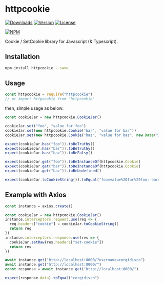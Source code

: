 # httpcookie

[![Downloads](https://img.shields.io/npm/dt/httpcookie.svg)](https://npmcharts.com/compare/httpcookie?minimal=true)
[![Version](https://img.shields.io/npm/v/httpcookie.svg)](https://www.npmjs.com/package/httpcookie)
[![License](https://img.shields.io/npm/l/httpcookie.svg)](https://www.npmjs.com/package/httpcookie)

[![NPM](https://nodei.co/npm/httpcookie.png)](https://www.npmjs.com/package/httpcookie)

Cookie / SetCookie library for Javascript (& Typescript).

## Installation

```bash
npm install httpcookie --save
```

## Usage

```javascript
const httpcookie = require("httpcookie")
// or import httpcookie from "httpcookie"
```

then, simple usage as below:

```typescript
const cookieJar = new httpcookie.CookieJar()

cookieJar.set("foo", "value for foo")
cookieJar.set(new httpcookie.Cookie("bar", "value for bar"))
cookieJar.set(new httpcookie.Cookie("baz", "value for baz", new Date("1970-01-01")))

expect(cookieJar.has("foo")).toBeTruthy()
expect(cookieJar.has("bar")).toBeTruthy()
expect(cookieJar.has("baz")).toBeFalsy()

expect(cookieJar.get("foo")).toBeInstanceOf(httpcookie.Cookie)
expect(cookieJar.get("bar")).toBeInstanceOf(httpcookie.Cookie)
expect(cookieJar.get("baz")).toBeUndefined()

expect(cookieJar.toCookieString()).toEqual("foo=value%20for%20foo; bar=value%20for%20bar")
```

## Example with Axios

```typescript
const instance = axios.create()

const cookieJar = new httpcookie.CookieJar()
instance.interceptors.request.use(req => {
  req.headers["cookie"] = cookieJar.toCookieString()
  return req
})
instance.interceptors.response.use(res => {
  cookieJar.setRaw(res.headers["set-cookie"])
  return res
})

await instance.get("http://localhost:8000/?username=corgidisco")
await instance.get("http://localhost:8000/")
const response = await instance.get("http://localhost:8000/")

expect(response.data).toEqual("corgidisco")
```
